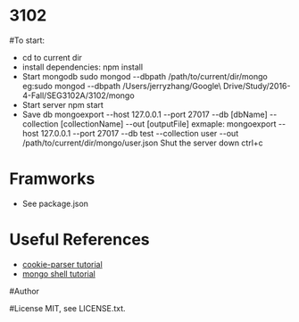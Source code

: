 # 3102


#To start:

- cd to current dir
- install dependencies:
    npm install
- Start mongodb 
    sudo mongod --dbpath /path/to/current/dir/mongo
	eg:sudo mongod --dbpath /Users/jerryzhang/Google\ Drive/Study/2016-4-Fall/SEG3102A/3102/mongo
- Start server
    npm start
- Save db
    mongoexport --host 127.0.0.1 --port 27017 --db  [dbName] --collection [collectionName] --out [outputFile]
    exmaple: mongoexport --host 127.0.0.1 --port 27017 --db  test --collection user --out /path/to/current/dir/mongo/user.json
Shut the server down
    ctrl+c

# Framworks
- See package.json

# Useful References
- [cookie-parser tutorial](http://expressjs-book.com/index.html%3Fp=128.html)
- [mongo shell tutorial](http://www.mkyong.com/mongodb/how-to-create-database-or-collection-in-mongodb/)

#Author


#License
MIT, see LICENSE.txt.


